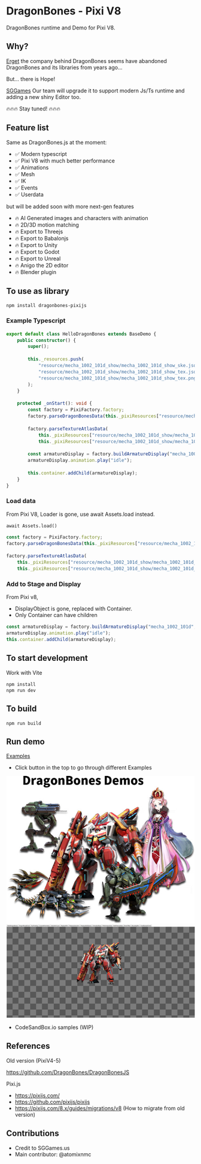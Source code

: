 # DragonBones - Pixi V8
DragonBones runtime and Demo for Pixi V8.

## Why?
[Erget](https://egret.com) the company behind DragonBones seems have abandoned DragonBones and its libraries from years ago...

But... there is Hope!

[SGGames](https://sggame.us) Our team will upgrade it to support modern Js/Ts runtime and adding a new shiny Editor too. 

🔥🔥🔥 Stay tuned! 🔥🔥🔥

## Feature list
Same as DragonBones.js at the moment:

- ✅ Modern typescript
- ✅ Pixi V8 with much better performance
- ✅ Animations
- ✅ Mesh
- ✅ IK
- ✅ Events
- ✅ Userdata


but will be added soon with more next-gen features
- 🔥 AI Generated images and characters with animation
- 🔥 2D/3D motion matching
- 🔥 Export to Threejs
- 🔥 Export to Babalonjs
- 🔥 Export to Unity
- 🔥 Export to Godot
- 🔥 Export to Unreal
- 🔥 Anigo the 2D editor
- 🔥 Blender plugin

## To use as library
```
npm install dragonbones-pixijs
```
### Example Typescript
```typescript
export default class HelloDragonBones extends BaseDemo {
    public constructor() {
        super();

        this._resources.push(
            "resource/mecha_1002_101d_show/mecha_1002_101d_show_ske.json",
            "resource/mecha_1002_101d_show/mecha_1002_101d_show_tex.json",
            "resource/mecha_1002_101d_show/mecha_1002_101d_show_tex.png"
        );
    }

    protected _onStart(): void {
        const factory = PixiFactory.factory;
        factory.parseDragonBonesData(this._pixiResources["resource/mecha_1002_101d_show/mecha_1002_101d_show_ske.json"]);

        factory.parseTextureAtlasData(
            this._pixiResources["resource/mecha_1002_101d_show/mecha_1002_101d_show_tex.json"],
            this._pixiResources["resource/mecha_1002_101d_show/mecha_1002_101d_show_tex.png"]);

        const armatureDisplay = factory.buildArmatureDisplay("mecha_1002_101d", "mecha_1002_101d_show")!;
        armatureDisplay.animation.play("idle");

        this.container.addChild(armatureDisplay);
    }
}
```

### Load data
From Pixi V8, Loader is gone, use await Assets.load instead.
```
await Assets.load()
```
```typescript
const factory = PixiFactory.factory;
factory.parseDragonBonesData(this._pixiResources["resource/mecha_1002_101d_show/mecha_1002_101d_show_ske.json"]);

factory.parseTextureAtlasData(
    this._pixiResources["resource/mecha_1002_101d_show/mecha_1002_101d_show_tex.json"],
    this._pixiResources["resource/mecha_1002_101d_show/mecha_1002_101d_show_tex.png"]);
```

### Add to Stage and Display
From Pixi v8, 
- DisplayObject is gone, replaced with Container.
- Only Container can have children

```typescript
const armatureDisplay = factory.buildArmatureDisplay("mecha_1002_101d", "mecha_1002_101d_show")!;
armatureDisplay.animation.play("idle");
this.container.addChild(armatureDisplay);
```

## To start development
Work with Vite

```
npm install
npm run dev
```

## To build
```
npm run build
```

## Run demo
[Examples](https://sggames.github.io/DragonBones-Pixi/)

- Click button in the top to go through different Examples

![ScreenshotAll](./public/screenshots/screenshot-all.jpg)
![Screenshot](./public/screenshots/screenshot-01.png)

- CodeSandBox.io samples (WIP)


## References
Old version (PixiV4-5)

https://github.com/DragonBones/DragonBonesJS

Pixi.js

- https://pixijs.com/
- https://github.com/pixijs/pixijs
- https://pixijs.com/8.x/guides/migrations/v8 (How to migrate from old version)

## Contributions
- Credit to SGGames.us
- Main contributor: @atomixnmc